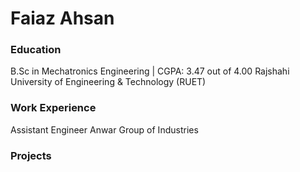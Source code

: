 # Faiaz Ahsan

### Education
B.Sc in Mechatronics Engineering | CGPA: 3.47 out of 4.00
Rajshahi University of Engineering & Technology (RUET)

### Work Experience
Assistant Engineer
Anwar Group of Industries


### Projects

